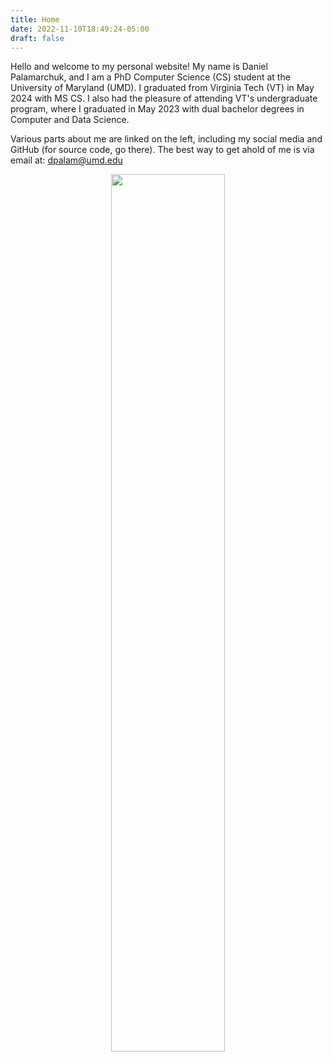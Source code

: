 ```yaml
---
title: Home
date: 2022-11-10T18:49:24-05:00
draft: false
---
```


Hello and welcome to my personal website!
My name is Daniel Palamarchuk, and I am a PhD Computer Science (CS) student at the University of Maryland (UMD).
I graduated from Virginia Tech (VT) in May 2024 with MS CS.
I also had the pleasure of attending VT's undergraduate program, where I graduated in May 2023 with dual bachelor degrees in Computer and Data Science.

Various parts about me are linked on the left, including my social media and GitHub (for source code, go there).
The best way to get ahold of me is via email at: dpalam@umd.edu

<center>
    <img src="../images/selfie.png" width="60%">
</center>
